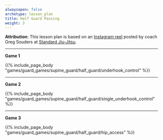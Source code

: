 ```yaml
---
alwaysopen: false
archetype: lesson_plan
title: Half Guard Passing
weight: 3
---
```

**Attribution**: This lesson plan is based on an [Instagram reel](https://www.instagram.com/reel/CrT0Vs0JxcJ/?hl=en) posted by coach Greg Souders at [Standard Jiu-Jitsu](https://www.standardjiujitsu.com/).

---
**Game 1**

{{% include_page_body "games/guard_games/supine_guard/half_guard/underhook_control" %}}

---
**Game 2**

{{% include_page_body "games/guard_games/supine_guard/half_guard/single_underhook_control" %}}

---
**Game 3**

{{% include_page_body "games/guard_games/supine_guard/half_guard/hip_access" %}}
